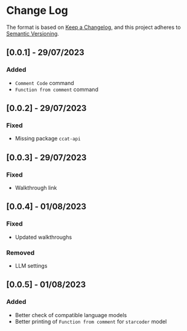 # Change Log

The format is based on [Keep a Changelog](https://keepachangelog.com/en/1.0.0/),
and this project adheres to [Semantic Versioning](https://semver.org/spec/v2.0.0.html).

## [0.0.1] - 29/07/2023

### Added

- `Comment Code` command
- `Function from comment` command

## [0.0.2] - 29/07/2023

### Fixed

- Missing package `ccat-api`

## [0.0.3] - 29/07/2023

### Fixed

- Walkthrough link

## [0.0.4] - 01/08/2023

### Fixed

- Updated walkthroughs

### Removed

- LLM settings

## [0.0.5] - 01/08/2023

### Added

- Better check of compatible language models
- Better printing of `Function from comment` for `starcoder` model
